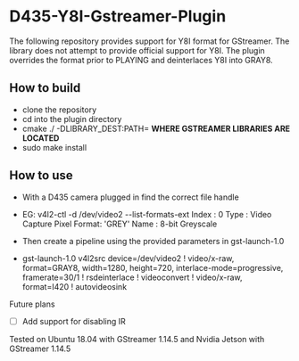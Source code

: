 # D435-Y8I-Gstreamer-Plugin


The following repository provides support for Y8I format for GStreamer. The library does not attempt to provide official support for Y8I. The plugin overrides the format prior to PLAYING and deinterlaces Y8I into GRAY8.


## How to build

- clone the repository
- cd into the plugin directory
- cmake ./ -DLIBRARY_DEST:PATH= **WHERE GSTREAMER LIBRARIES ARE LOCATED**
- sudo make install

## How to use

- With a D435 camera plugged in find the correct file handle
- EG: v4l2-ctl -d /dev/video2 --list-formats-ext
      Index       : 0
      Type        : Video Capture
      Pixel Format: 'GREY'
      Name        : 8-bit Greyscale

- Then create a pipeline using the provided parameters in gst-launch-1.0

- gst-launch-1.0 v4l2src device=/dev/video2 ! video/x-raw, format=GRAY8, width=1280, height=720, interlace-mode=progressive, framerate=30/1 ! rsdeinterlace ! videoconvert ! video/x-raw, format=I420 ! autovideosink

Future plans
- [ ] Add support for disabling IR


Tested on Ubuntu 18.04 with GStreamer 1.14.5 and Nvidia Jetson with GStreamer 1.14.5




